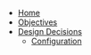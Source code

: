 - [Home](/)
- [Objectives](objectives/)
- [Design Decisions](design-decisions/)
  - [Configuration](design-decisions/configuration.md)
